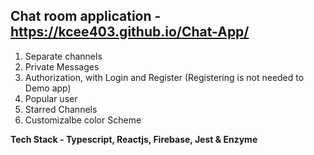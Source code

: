 
## Chat room application - https://kcee403.github.io/Chat-App/
  1. Separate channels
  2. Private Messages
  3. Authorization, with Login and Register (Registering is not needed to Demo app)
  4. Popular user
  5. Starred Channels
  6. Customizalbe color Scheme

 **Tech Stack - Typescript, Reactjs, Firebase, Jest & Enzyme**
